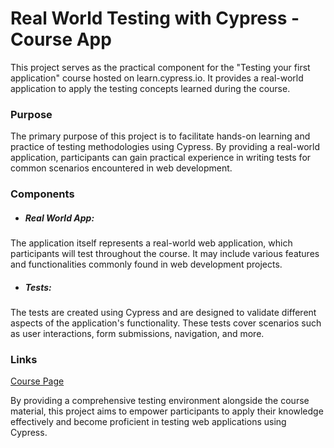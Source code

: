 # Real World Testing with Cypress - Course App

This project serves as the practical component for the "Testing your first application" course hosted on learn.cypress.io. It provides a real-world application to apply the testing concepts learned during the course.

### Purpose
The primary purpose of this project is to facilitate hands-on learning and practice of testing methodologies using Cypress. By providing a real-world application, participants can gain practical experience in writing tests for common scenarios encountered in web development.

### Components
- ##### _Real World App:_ 
The application itself represents a real-world web application, which participants will test throughout the course. It may include various features and functionalities commonly found in web development projects.
- ##### _Tests:_
The tests are created using Cypress and are designed to validate different aspects of the application's functionality. These tests cover scenarios such as user interactions, form submissions, navigation, and more.

### Links
[Course Page](https://learn.cypress.io/testing-your-first-application)

By providing a comprehensive testing environment alongside the course material, this project aims to empower participants to apply their knowledge effectively and become proficient in testing web applications using Cypress.